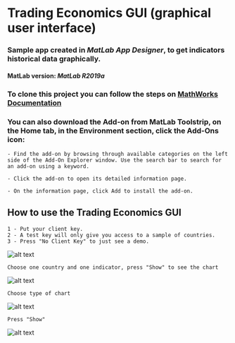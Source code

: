 # Trading Economics GUI (graphical user interface)

### Sample app created in *MatLab App Designer*, to get indicators historical data graphically.

#### MatLab version: *MatLab R2019a*

### To clone this project you can follow the steps on [MathWorks Documentation](https://www.mathworks.com/help/simulink/ug/clone-git-repository-or-check-out-svn-repository.html)

### You can also download the Add-on from MatLab Toolstrip, on the Home tab, in the Environment section, click the Add-Ons icon:

```
- Find the add-on by browsing through available categories on the left side of the Add-On Explorer window. Use the search bar to search for an add-on using a keyword.

- Click the add-on to open its detailed information page.

- On the information page, click Add to install the add-on.
```

## How to use the Trading Economics GUI

```
1 - Put your client key.
2 - A test key will only give you access to a sample of countries.
3 - Press "No Client Key" to just see a demo.
```
![alt text](/images/clientKey.png)

```
Choose one country and one indicator, press "Show" to see the chart
```
![alt text](/images/LineChart.png)
```
Choose type of chart
```
![alt text](/images/TypeChart.png)
```
Press "Show"
```
![alt text](/images/HistChart.png)